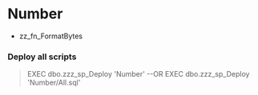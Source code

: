# Number
- zz_fn_FormatBytes

 
### Deploy all scripts
>EXEC dbo.zzz_sp_Deploy 'Number'
--OR 
>EXEC dbo.zzz_sp_Deploy 'Number/All.sql'
